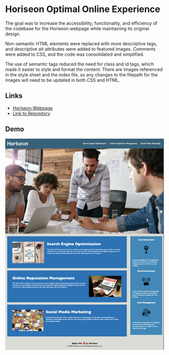 # Horiseon Optimal Online Experience
The goal was to increase the accessibility, functionality, and efficiency of the codebase for the Horiseon webpage while maintaining its original design.

Non-semantic HTML elements were replaced with more descriptive tags, and descriptive alt attributes were added to featured images. Comments were added to CSS, and the code was consolidated and simplified.

The use of semantic tags reduced the need for class and id tags, which made it easier to style and format the content. There are images referenced in the style sheet and the index file, so any changes to the filepath for the images will need to be updated in both CSS and HTML.

## Links
- [Horiseon Webpage](https://dfkestner.github.io/Horiseon-Optimal-Online-Experience/)
- [Link to Repository](https://github.com/dfkestner/Horiseon-Optimal-Online-Experience)

## Demo
![](assets/images/HoriseonFull.png)
